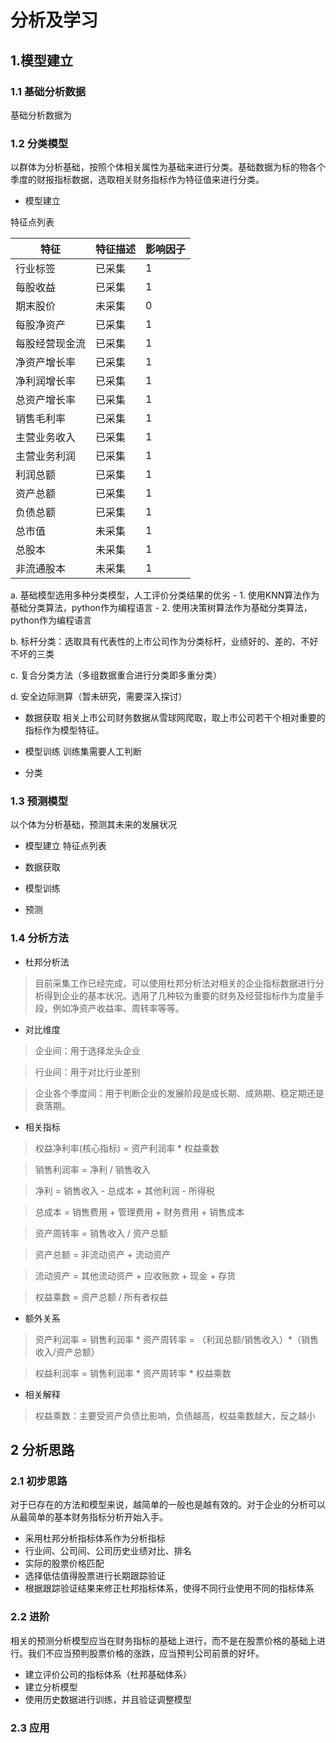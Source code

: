 # 分析及学习

## 1.模型建立

### 1.1 基础分析数据
基础分析数据为

### 1.2 分类模型
以群体为分析基础，按照个体相关属性为基础来进行分类。基础数据为标的物各个季度的财报指标数据，选取相关财务指标作为特征值来进行分类。

- 模型建立

特征点列表

|特征|特征描述|影响因子|
|----|--------|-----|
|行业标签|已采集| 1|
|每股收益|已采集| 1|
|期末股价|未采集| 0|
|每股净资产|已采集| 1|
|每股经营现金流|已采集| 1|
|净资产增长率|已采集| 1|
|净利润增长率|已采集| 1|
|总资产增长率|已采集| 1|
|销售毛利率|已采集| 1|
|主营业务收入|已采集| 1|
|主营业务利润|已采集| 1|
|利润总额|已采集| 1|
|资产总额|已采集| 1|
|负债总额|已采集| 1|
|总市值|未采集|1|
|总股本|未采集|1|
|非流通股本|未采集|1|

a. 基础模型选用多种分类模型，人工评价分类结果的优劣
    - 1. 使用KNN算法作为基础分类算法，python作为编程语言
    - 2. 使用决策树算法作为基础分类算法，python作为编程语言

b. 标杆分类：选取具有代表性的上市公司作为分类标杆，业绩好的、差的、不好不坏的三类

c. 复合分类方法（多组数据重合进行分类即多重分类）

d. 安全边际测算（暂未研究，需要深入探讨）

- 数据获取
相关上市公司财务数据从雪球网爬取，取上市公司若干个相对重要的指标作为模型特征。

- 模型训练
训练集需要人工判断

- 分类

### 1.3 预测模型
以个体为分析基础，预测其未来的发展状况

- 模型建立
特征点列表


- 数据获取


- 模型训练

- 预测


### 1.4 分析方法

- 杜邦分析法
> 目前采集工作已经完成，可以使用杜邦分析法对相关的企业指标数据进行分析得到企业的基本状况。选用了几种较为重要的财务及经营指标作为度量手段，例如净资产收益率、周转率等等。

- 对比维度
> 企业间：用于选择龙头企业

> 行业间：用于对比行业差别

> 企业各个季度间：用于判断企业的发展阶段是成长期、成熟期、稳定期还是衰落期。

- 相关指标

> 权益净利率(核心指标) = 资产利润率 * 权益乘数

> 销售利润率 = 净利 / 销售收入

> 净利 = 销售收入 - 总成本 + 其他利润 - 所得税

> 总成本 = 销售费用 + 管理费用 + 财务费用 + 销售成本

> 资产周转率 = 销售收入 / 资产总额

> 资产总额 = 非流动资产 + 流动资产

> 流动资产 = 其他流动资产 + 应收账款 + 现金 + 存货

> 权益乘数 = 资产总额 / 所有者权益


- 额外关系
> 资产利润率 = 销售利润率 * 资产周转率 = （利润总额/销售收入）*（销售收入/资产总额）

> 权益利润率 = 销售利润率 * 资产周转率 * 权益乘数

- 相关解释
> 权益乘数：主要受资产负债比影响，负债越高，权益乘数越大，反之越小



## 2 分析思路

### 2.1 初步思路
对于已存在的方法和模型来说，越简单的一般也是越有效的。对于企业的分析可以从最简单的基本财务指标分析开始入手。
- 采用杜邦分析指标体系作为分析指标
- 行业间、公司间、公司历史业绩对比、排名
- 实际的股票价格匹配
- 选择低估值得股票进行长期跟踪验证
- 根据跟踪验证结果来修正杜邦指标体系，使得不同行业使用不同的指标体系

### 2.2 进阶
相关的预测分析模型应当在财务指标的基础上进行，而不是在股票价格的基础上进行。我们不应当预判股票价格的涨跌，应当预判公司前景的好坏。
- 建立评价公司的指标体系（杜邦基础体系）
- 建立分析模型
- 使用历史数据进行训练，并且验证调整模型

### 2.3 应用







